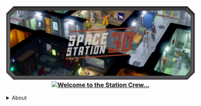 <h3 align="center">
    <img src="profile/SS3DBanner7b.png" alt="SS3D">
    <a href="https://git.io/typing-svg"><img src="https://readme-typing-svg.demolab.com?font=Orbitron&weight=600&size=25&duration=3000&pause=500&color=B33225&center=true&vCenter=true&multiline=true&repeat=true&width=420&height=75&lines=Welcome+to+the+Station+Crew.;Please+enjoy+your+stay!" alt="Welcome to the Station Crew..." /></a>
</h3>

<details>
  <summary>About</summary>
  

</details>
